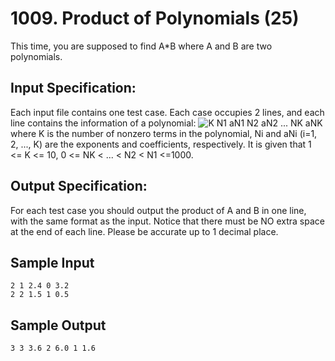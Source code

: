 # 1009. Product of Polynomials (25)
This time, you are supposed to find A*B where A and B are two polynomials.

## Input Specification:

Each input file contains one test case. Each case occupies 2 lines, and each line contains the information of a polynomial:
![K N1 aN1 N2 aN2 ... NK aNK](http://latex.codecogs.com/gif.latex?\inline&space;K&space;\&space;N_{1}\&space;a_{N_{1}}&space;\&space;N_{2}&space;\&space;a_{N_{2}}\&space;...\&space;N_{K}&space;\&space;a_{N_{K}})
 where K is the number of nonzero terms in the polynomial, Ni and aNi (i=1, 2, ..., K) are the exponents and coefficients, respectively. It is given that 1 <= K <= 10, 0 <= NK < ... < N2 < N1 <=1000.

## Output Specification:

For each test case you should output the product of A and B in one line, with the same format as the input. Notice that there must be NO extra space at the end of each line. Please be accurate up to 1 decimal place.

## Sample Input
```
2 1 2.4 0 3.2
2 2 1.5 1 0.5
```
## Sample Output
```
3 3 3.6 2 6.0 1 1.6
```